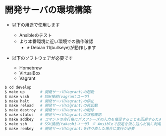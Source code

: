 # 開発サーバの環境構築

- 以下の用途で使用します
    - Ansibleのテスト
    - より本番環境に近い環境での動作確認
        - ※ Debian 11(bullseye)が動作します

- 以下のソフトウェアが必要です
    - Homebrew
    - VirtualBox
    - Vagrant

```bash
$ cd develop
$ make up       # 開発サーバ(Vagrant)の起動
$ make vssh     # SSH接続(vagrantユーザ)
$ make halt     # 開発サーバ(Vagrant)の停止
$ make reload   # 開発サーバ(Vagrant)の再起動
$ make destroy  # 開発サーバ(Vagrant)の削除
$ make status   # 開発サーバ(Vagrant)の状態確認
$ make addkey   # コマンドの実行毎にパスフレーズの入力を催促することを回避するための設定(オプション)
$ make ssh      # SSH接続(takashiユーザ) ※ Ansibleで設定を流し込んだ後に利用可能
$ make remkey   # 開発サーバ(Vagrant)を作り直した場合に実行が必要
```
